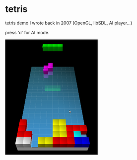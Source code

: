 # tetris
tetris demo I wrote back in 2007 (OpenGL, libSDL, AI player...)

press 'd' for AI mode.

![Alt screenshot](screenshot.png?raw=true "Screenshot")
